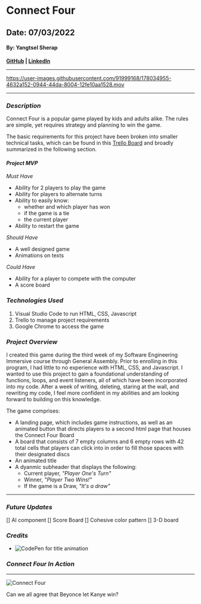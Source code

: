 # Connect Four
## Date: 07/03/2022
#### By: Yangtsel Sherap

**[GitHub](https://github.com/y-sherap) | [LinkedIn](https://www.linkedin.com/in/yangtsel-sherap-51605947/)**

***

https://user-images.githubusercontent.com/91999168/178034955-4632a152-0944-44da-8004-12fe10aa1528.mov

***

### *Description*

Connect Four is a popular game played by kids and adults alike. The rules are simple, yet requires strategy and planning to win the game. 

The basic requirements for this project have been broken into smaller technical tasks, which can be found in this [Trello Board](https://trello.com/b/GFrzRcsE/ysherap-project-1) and broadly summarized in the following section.

#### *Project MVP*

*Must Have*
* Ability for 2 players to play the game
* Ability for players to alternate turns
* Ability to easily know:
  * whether and which player has won
  * if the game is a tie
  * the current player
* Ability to restart the game

*Should Have*
* A well designed game
* Animations on texts

*Could Have*
* Ability for a player to compete with the computer
* A score board 

### *Technologies Used*
1. Visual Studio Code to run HTML, CSS, Javascript
2. Trello to manage project requirements 
3. Google Chrome to access the game 

### *Project Overview*
I created this game during the third week of my Software Engineering Immersive course through General Assembly. Prior to enrolling in this program, I had little to no experience with HTML, CSS, and Javascript. I wanted to use this project to gain a foundational understanding of functions, loops, and event listeners, all of which have been incorporated into my code. After a week of writing, deleting, staring at the wall, and rewriting my code, I feel more confident in my abilities and am looking forward to building on this knowledge. 

The game comprises:
* A landing page, which includes game instructions, as well as an animated button that directs players to a second html page that houses the Connect Four Board
* A board that consists of 7 empty columns and 6 empty rows with 42 total cells that players can click into in order to fill those spaces with their designated discs
* An animated title
* A dyanmic subheader that displays the following:
  * Current player, *"Player One's Turn"*
  * Winner, *"Player Two Wins!"*
  * If the game is a Draw, *"It's a draw"*

***

### ***Future Updates***
[] AI component
[] Score Board
[] Cohesive color pattern
[] 3-D board 

### ***Credits***
* ![CodePen](https://codepen.io/bunajianke/pen/NWWdYQJ) for title animation

### ***Connect Four In Action***
***

![Connect Four](https://preview.redd.it/gl63rh6pj4h51.jpg?auto=webp&s=2b129ab957e4060bdfd7400d909afc2cb8e0ed1f)

Can we all agree that Beyonce let Kanye win?

